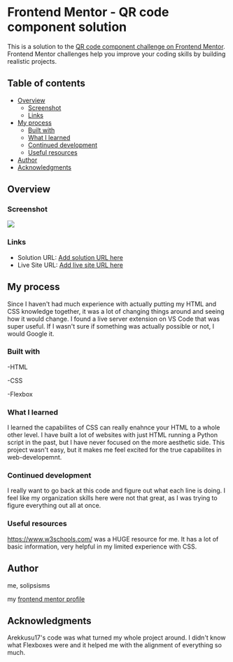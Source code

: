 # Frontend Mentor - QR code component solution

This is a solution to the [QR code component challenge on Frontend Mentor](https://www.frontendmentor.io/challenges/qr-code-component-iux_sIO_H). Frontend Mentor challenges help you improve your coding skills by building realistic projects. 

## Table of contents

- [Overview](#overview)
  - [Screenshot](#screenshot)
  - [Links](#links)
- [My process](#my-process)
  - [Built with](#built-with)
  - [What I learned](#what-i-learned)
  - [Continued development](#continued-development)
  - [Useful resources](#useful-resources)
- [Author](#author)
- [Acknowledgments](#acknowledgments)

## Overview

### Screenshot

![](./qrcodess.jpg)

### Links

- Solution URL: [Add solution URL here](https://your-solution-url.com)
- Live Site URL: [Add live site URL here](https://your-live-site-url.com)

## My process

Since I haven't had much experience with actually putting my HTML and CSS knowledge together, it was a lot of changing things around and seeing how it would change. I found a live server extension on VS Code that was super useful. If I wasn't sure if something was actually possible or not, I would Google it.

### Built with

-HTML

-CSS

-Flexbox

### What I learned

I learned the capabilites of CSS can really enahnce your HTML to a whole other level. I have built a lot of websites with just HTML running a Python script in the past, but I have never focused on the more aesthetic side. This project wasn't easy, but it makes me feel excited for the true capabilites in web-developemnt.

### Continued development

I really want to go back at this code and figure out what each line is doing. I feel like my organization skills here were not that great, as I was trying to figure everything out all at once. 

### Useful resources

https://www.w3schools.com/ was a HUGE resource for me. It has a lot of basic information, very helpful in my limited experience with CSS.

## Author

me, solipsisms

my [frontend mentor profile](https://www.frontendmentor.io/home)

## Acknowledgments

Arekkusu17's code was what turned my whole project around. I didn't know what Flexboxes were and it helped me with the alignment of everything so much.
